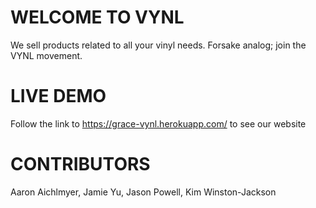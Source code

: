 # WELCOME TO VYNL
We sell products related to all your vinyl needs. Forsake analog; join the VYNL movement. 

# LIVE DEMO
Follow the link to https://grace-vynl.herokuapp.com/ to see our website

# CONTRIBUTORS
Aaron Aichlmyer, Jamie Yu, Jason Powell, Kim Winston-Jackson